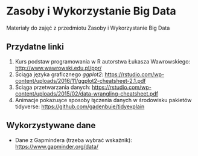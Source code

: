 # Zasoby i Wykorzystanie Big Data
Materiały do zajęć z przedmiotu Zasoby i Wykorzystanie Big Data

## Przydatne linki

1. Kurs podstaw programowania w R autorstwa Łukasza Wawrowskiego: http://www.wawrowski.edu.pl/ppr/
2. Ściąga języka graficznego *ggplot2*: https://rstudio.com/wp-content/uploads/2016/11/ggplot2-cheatsheet-2.1.pdf 
3. Ściąga przetwarzania danych: https://rstudio.com/wp-content/uploads/2015/02/data-wrangling-cheatsheet.pdf
4. Animacje pokazuące sposoby łączenia danych w środowisku pakietów tidyverse: https://github.com/gadenbuie/tidyexplain

## Wykorzystywane dane

- Dane z Gapmindera (trzeba wybrać wskaźnik): https://www.gapminder.org/data/
